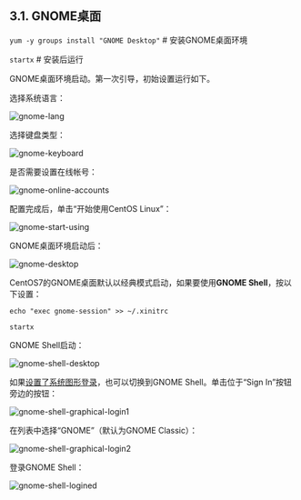 ## 3.1. GNOME桌面

`yum -y groups install "GNOME Desktop"` # 安装GNOME桌面环境

`startx` # 安装后运行

GNOME桌面环境启动。第一次引导，初始设置运行如下。

选择系统语言：

![gnome-lang](../Contents/gnome-lang.png)

选择键盘类型：

![gnome-keyboard](../Contents/gnome-keyboard.png)

是否需要设置在线帐号：

![gnome-online-accounts](../Contents/gnome-online-accounts.png)

配置完成后，单击“开始使用CentOS Linux”：

![gnome-start-using](../Contents/gnome-start-using.png)

GNOME桌面环境启动后：

![gnome-desktop](../Contents/gnome-desktop.png)

CentOS7的GNOME桌面默认以经典模式启动，如果要使用**GNOME Shell**，按以下设置：

`echo "exec gnome-session" >> ~/.xinitrc`

`startx`

GNOME Shell启动：

![gnome-shell-desktop](../Contents/gnome-shell-desktop.png)

如果[设置了系统图形登录](https://www.server-world.info/en/note?os=CentOS_7&p=runlevel)，也可以切换到GNOME Shell。单击位于“Sign In”按钮旁边的按钮：

![gnome-shell-graphical-login1](../Contents/gnome-shell-graphical-login1.png)

在列表中选择“GNOME”（默认为GNOME Classic）：

![gnome-shell-graphical-login2](../Contents/gnome-shell-graphical-login2.png)

登录GNOME Shell：

![gnome-shell-logined](../Contents/gnome-shell-logined.png)